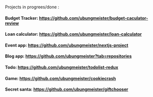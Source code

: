 

Projects in progrees/done :

#### Budget Tracker: https://github.com/ubungmeister/budget-caculator-review
#### Loan calculator: https://github.com/ubungmeister/loan-calculator
#### Event app: https://github.com/ubungmeister/nextjs-project 
#### Blog app: https://github.com/ubungmeister?tab=repositories
#### Todo: https://github.com/ubungmeister/todolist-redux
#### Game: https://github.com/ubungmeister/cookiecrash
#### Secret santa: https://github.com/ubungmeister/giftchooser

